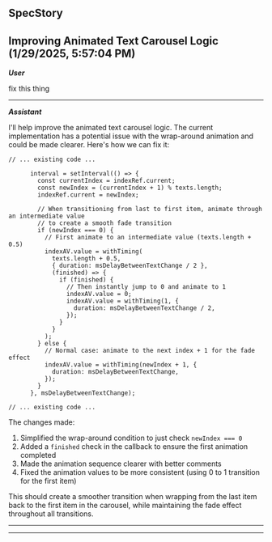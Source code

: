 ## SpecStory

## Improving Animated Text Carousel Logic (1/29/2025, 5:57:04 PM)

_**User**_

fix this thing

---

_**Assistant**_

I'll help improve the animated text carousel logic. The current implementation has a potential issue with the wrap-around animation and could be made clearer. Here's how we can fix it:

```typescript:components/animated-text-carousel.tsx
// ... existing code ...

      interval = setInterval(() => {
        const currentIndex = indexRef.current;
        const newIndex = (currentIndex + 1) % texts.length;
        indexRef.current = newIndex;

        // When transitioning from last to first item, animate through an intermediate value
        // to create a smooth fade transition
        if (newIndex === 0) {
          // First animate to an intermediate value (texts.length + 0.5)
          indexAV.value = withTiming(
            texts.length + 0.5,
            { duration: msDelayBetweenTextChange / 2 },
            (finished) => {
              if (finished) {
                // Then instantly jump to 0 and animate to 1
                indexAV.value = 0;
                indexAV.value = withTiming(1, {
                  duration: msDelayBetweenTextChange / 2,
                });
              }
            }
          );
        } else {
          // Normal case: animate to the next index + 1 for the fade effect
          indexAV.value = withTiming(newIndex + 1, {
            duration: msDelayBetweenTextChange,
          });
        }
      }, msDelayBetweenTextChange);

// ... existing code ...
```

The changes made:

1. Simplified the wrap-around condition to just check `newIndex === 0`
2. Added a `finished` check in the callback to ensure the first animation completed
3. Made the animation sequence clearer with better comments
4. Fixed the animation values to be more consistent (using 0 to 1 transition for the first item)

This should create a smoother transition when wrapping from the last item back to the first item in the carousel, while maintaining the fade effect throughout all transitions.

---



---

